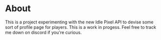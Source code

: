 # About
This is a project experimenting with the new Idle Pixel API to devise some sort of profile page for players. This is a work in progess. Feel free to track me down on discord if you're curious.
